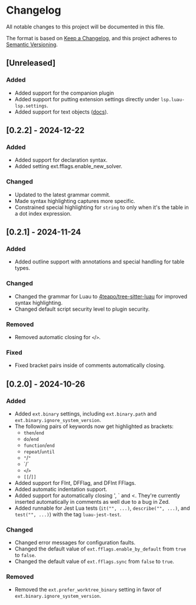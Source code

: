 # Changelog

All notable changes to this project will be documented in this file.

The format is based on [Keep a Changelog](https://keepachangelog.com/en/1.1.0/),
and this project adheres to [Semantic Versioning](https://semver.org/spec/v2.0.0.html).

## [Unreleased]

### Added

- Added support for the companion plugin
- Added support for putting extension settings directly under `lsp.luau-lsp.settings`.
- Added support for text objects ([docs](https://zed.dev/docs/vim#treesitter)).

## [0.2.2] - 2024-12-22

### Added

- Added support for declaration syntax.
- Added setting ext.fflags.enable_new_solver.

### Changed

- Updated to the latest grammar commit.
- Made syntax highlighting captures more specific.
- Constrained special highlighting for `string` to only when it's the table in a dot index
  expression.

## [0.2.1] - 2024-11-24

### Added

- Added outline support with annotations and special handling for table types.

### Changed

- Changed the grammar for Luau to [4teapo/tree-sitter-luau](https://github.com/4teapo/tree-sitter-luau)
  for improved syntax highlighting.
- Changed default script security level to plugin security.

### Removed

- Removed automatic closing for `<`/`>`.

### Fixed

- Fixed bracket pairs inside of comments automatically closing.

## [0.2.0] - 2024-10-26

### Added

- Added `ext.binary` settings, including `ext.binary.path` and `ext.binary.ignore_system_version`.
- The following pairs of keywords now get highlighted as brackets:
  - `then`/`end`
  - `do`/`end`
  - `function`/`end`
  - `repeat`/`until`
  - `"`/`"`
  - \`/\`
  - `<`/`>`
  - `[[`/`]]`
- Added support for FInt, DFFlag, and DFInt FFlags.
- Added automatic indentation support.
- Added support for automatically closing ', ` and <. They're currently inserted automatically in
  comments as well due to a bug in Zed.
- Added runnable for Jest Lua tests (`it("", ...)`, `describe("", ...)`, and `test("", ...)`) with
  the tag `luau-jest-test`.

### Changed

- Changed error messages for configuration faults.
- Changed the default value of `ext.fflags.enable_by_default` from `true` to `false`.
- Changed the default value of `ext.fflags.sync` from `false` to `true`.

### Removed

- Removed the `ext.prefer_worktree_binary` setting in favor of `ext.binary.ignore_system_version`.
